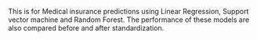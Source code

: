 This is for Medical insurance predictions using Linear Regression, Support vector machine and Random Forest. 
The performance of these models are also compared before and after standardization.

